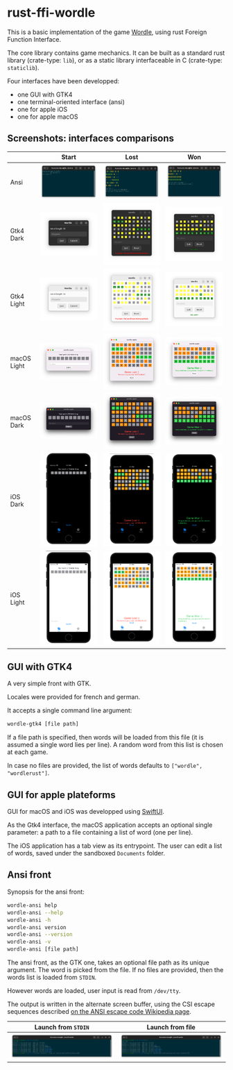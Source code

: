 # rust-ffi-wordle

This is a basic implementation of the game [Wordle](https://en.wikipedia.org/wiki/Wordle), using rust Foreign Function Interface.

The core library contains game mechanics. It can be built as a standard rust library (crate-type: `lib`), or as a static library interfaceable in C (crate-type: `staticlib`).

Four interfaces have been developped:
- one GUI with GTK4
- one terminal-oriented interface (ansi)
- one for apple iOS
- one for apple macOS

## Screenshots: interfaces comparisons

|             | Start                                                                                                        | Lost                                                                                                       | Won                                                                                                      |
| ----------- | ------------------------------------------------------------------------------------------------------------ | ---------------------------------------------------------------------------------------------------------- | -------------------------------------------------------------------------------------------------------- |
| Ansi        | ![Ansi Start](https://github.com/fluctuation-issue/rust-ffi-wordle/blob/assets/ansi-start.png)               | ![Ansi Lost](https://github.com/fluctuation-issue/rust-ffi-wordle/blob/assets/ansi-lost.png)               | ![Ansi Won](https://github.com/fluctuation-issue/rust-ffi-wordle/blob/assets/ansi-won.png)               |
| Gtk4 Dark   | ![Gtk4 Dark Start](https://github.com/fluctuation-issue/rust-ffi-wordle/blob/assets/gtk4-dark-start.png)     | ![Gtk4 Dark Lost](https://github.com/fluctuation-issue/rust-ffi-wordle/blob/assets/gtk4-dark-lost.png)     | ![Gtk4 Dark Won](https://github.com/fluctuation-issue/rust-ffi-wordle/blob/assets/gtk4-dark-won.png)     |
| Gtk4 Light  | ![Gtk4 Light Start](https://github.com/fluctuation-issue/rust-ffi-wordle/blob/assets/gtk4-light-start.png)   | ![Gtk4 Light Lost](https://github.com/fluctuation-issue/rust-ffi-wordle/blob/assets/gtk4-light-lost.png)   | ![Gtk4 Light Won](https://github.com/fluctuation-issue/rust-ffi-wordle/blob/assets/gtk4-light-won.png)   |
| macOS Light | ![macOS Light Start](https://github.com/fluctuation-issue/rust-ffi-wordle/blob/assets/macos-light-start.png) | ![macOS Light Lost](https://github.com/fluctuation-issue/rust-ffi-wordle/blob/assets/macos-light-lost.png) | ![macOS Light Won](https://github.com/fluctuation-issue/rust-ffi-wordle/blob/assets/macos-light-won.png) |
| macOS Dark  | ![macOS Dark Start](https://github.com/fluctuation-issue/rust-ffi-wordle/blob/assets/macos-dark-start.png)   | ![macOS Dark Lost](https://github.com/fluctuation-issue/rust-ffi-wordle/blob/assets/macos-dark-lost.png)   | ![macOS Dark Won](https://github.com/fluctuation-issue/rust-ffi-wordle/blob/assets/macos-dark-won.png)   |
| iOS Dark    | ![iOS Dark Start](https://github.com/fluctuation-issue/rust-ffi-wordle/blob/assets/ios-dark-start.png)       | ![iOS Dark Lost](https://github.com/fluctuation-issue/rust-ffi-wordle/blob/assets/ios-dark-lost.png)       | ![iOS Dark Won](https://github.com/fluctuation-issue/rust-ffi-wordle/blob/assets/ios-dark-won.png)       |
| iOS Light   | ![iOS Light Start](https://github.com/fluctuation-issue/rust-ffi-wordle/blob/assets/ios-light-start.png)     | ![iOS Light Lost](https://github.com/fluctuation-issue/rust-ffi-wordle/blob/assets/ios-light-lost.png)     | ![iOS Light Won](https://github.com/fluctuation-issue/rust-ffi-wordle/blob/assets/ios-light-won.png)     |

## GUI with GTK4

A very simple front with GTK.

Locales were provided for french and german.

It accepts a single command line argument:

```sh
wordle-gtk4 [file path]
```

If a file path is specified, then words will be loaded from this file (it is assumed a single word lies per line).
A random word from this list is chosen at each game.

In case no files are provided, the list of words defaults to `["wordle", "wordlerust"]`.

## GUI for apple plateforms

GUI for macOS and iOS was developped using [SwiftUI](https://developer.apple.com/xcode/swiftui).

As the Gtk4 interface, the macOS application accepts an optional single parameter: a path to a file containing a list of word (one per line).

The iOS application has a tab view as its entrypoint.
The user can edit a list of words, saved under the sandboxed `Documents` folder.

## Ansi front

Synopsis for the ansi front:

```sh
wordle-ansi help
wordle-ansi --help
wordle-ansi -h
wordle-ansi version
wordle-ansi --version
wordle-ansi -v
wordle-ansi [file path]
```

The ansi front, as the GTK one, takes an optional file path as its unique argument.
The word is picked from the file. If no files are provided, then the words list is loaded from `STDIN`.

However words are loaded, user input is read from `/dev/tty`.

The output is written in the alternate screen buffer, using the CSI escape sequences described [on the ANSI escape code Wikipedia page](https://en.wikipedia.org/wiki/ANSI_escape_code#CSI_(Control_Sequence_Introducer)_sequences).

| Launch from `STDIN`                                                                                               | Launch from file                                                                                                |
| ----------------------------------------------------------------------------------------------------------------- | --------------------------------------------------------------------------------------------------------------- |
| ![Ansi Launch from STDIN](https://github.com/fluctuation-issue/rust-ffi-wordle/blob/assets/ansi-launch-stdin.png) | ![Ansi Launch from File](https://github.com/fluctuation-issue/rust-ffi-wordle/blob/assets/ansi-launch-file.png) |

